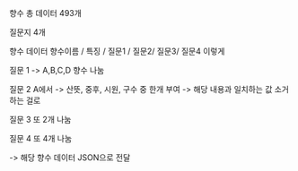 향수 총 데이터 493개

질문지 4개

향수 데이터
향수이름 / 특징 / 질문1 / 질문2/ 질문3/ 질문4 이렇게
                
질문 1 -> A,B,C,D 향수 나눔  

질문 2 A에서  -> 산뜻, 중후, 시원, 구수 중 한개 부여 -> 해당 내용과 일치하는 값 소거하는 걸로  

질문 3 또 2개 나눔  

질문 4 또 4개 나눔  

-> 해당 향수 데이터 JSON으로 전달

